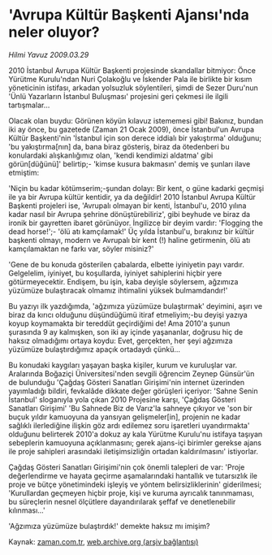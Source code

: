 # 'Avrupa Kültür Başkenti Ajansı'nda neler oluyor?

*Hilmi Yavuz 2009.03.29*

<tr><td class="metin" colspan="2" style="padding-top: 20px; padding-left: 5px; padding-right: 10px;">2010 İstanbul Avrupa Kültür Başkenti projesinde skandallar bitmiyor: Önce Yürütme Kurulu'ndan Nuri Çolakoğlu ve İskender Pala ile birlikte bir kısım yöneticinin istifası, arkadan yolsuzluk söylentileri, şimdi de Sezer Duru'nun 'Ünlü Yazarların İstanbul Buluşması' projesini geri çekmesi ile ilgili tartışmalar...</td></tr><tr><td class="metin" colspan="2" style="padding-top: 20px; padding-left: 5px; padding-right: 10px;"><p>Olacak olan buydu: Görünen köyün kılavuz istememesi gibi! Bakınız, bundan iki ay önce, bu gazetede (Zaman 21 Ocak 2009), önce İstanbul'un Avrupa Kültür Başkenti'nin 'İstanbul için son derece iddialı bir yakıştırma' olduğunu; 'bu yakıştırma[nın] da, bana biraz gösteriş, biraz da ötedenberi bu konulardaki alışkanlığımız olan, 'kendi kendimizi aldatma' gibi görün[düğünü]' belirtip;- 'kimse kusura bakmasın' demiş ve şunları ilave etmiştim:
<p>'Niçin bu kadar kötümserim;-şundan dolayı: Bir kent, o güne kadarki geçmişi ile ya bir Avrupa kültür kentidir, ya da değildir! 2010 İstanbul Avrupa Kültür Başkenti projeleri ise, 'Avrupalı olmayan bir kenti, İstanbul'u, 2010 yılına kadar nasıl bir Avrupa şehrine dönüştürebiliriz', gibi beyhude ve biraz da ironik bir gayretten ibaret görünüyor. İngilizce bir deyim vardır: 'Flogging the dead horse!';- 'ölü atı kamçılamak!' Üç yılda İstanbul'u, bırakınız bir kültür başkenti olmayı, modern ve Avrupalı bir kent (!) haline getirmenin, ölü atı kamçılamaktan ne farkı var, söyler misiniz?'
<p>'Gene de bu konuda gösterilen çabalarda, elbette iyiniyetin payı vardır. Gelgelelim, iyiniyet, bu koşullarda, iyiniyet sahiplerini hiçbir yere götürmeyecektir. Endişem, bu işin, kaba deyişle söylersem, ağzımıza yüzümüze bulaştıracak olmamız ihtimalini yüksek bulmamdandır!'
<p>Bu yazıyı ilk yazdığımda, 'ağzımıza yüzümüze bulaştırmak' deyimini, aşırı ve biraz da kırıcı olduğunu düşündüğümü itiraf etmeliyim;-bu deyişi yazıya koyup koymamakta bir tereddüt geçirdiğimi de! Ama 2010'a şunun şurasında 9 ay kalmışken, son iki ay içinde yaşananlar, doğrusu hiç de haksız olmadığımı ortaya koydu: Evet, gerçekten, her şeyi ağzımıza yüzümüze bulaştırdığımız apaçık ortadaydı çünkü...
<p>Bu konudaki kaygıları yaşayan başka kişiler, kurum ve kuruluşlar var. Aralarında Boğaziçi Üniversitesi'nden sevgili öğrencim Zeynep Günsür'ün de bulunduğu 'Çağdaş Gösteri Sanatları Girişimi'nin internet üzerinden yayımladığı bildiri, fevkalâde dikkate değer görüşleri içeriyor: 'Sahne Senin İstanbul' sloganıyla yola çıkan 2010 Projesine karşı, 'Çağdaş Gösteri Sanatları Girişimi' 'Bu Sahnede Biz de Varız'la sahneye çıkıyor ve 'son bir buçuk yıldır kamuoyuna da yansıyan gelişmeler[in], projenin ne kadar sağlıklı ilerlediğine ilişkin göz ardı edilemez soru işaretleri uyandırmakta' olduğunu belirterek 2010'a dokuz ay kala Yürütme Kurulu'nu istifaya taşıyan sebeplerin kamuoyuna açıklanmasını; gerek ajans-içi birimler gerekse ajans ile proje sahipleri arasındaki iletişimsizliğin ortadan kaldırılmasını' istiyorlar.
<p>Çağdaş Gösteri Sanatları Girişimi'nin çok önemli talepleri de var: 'Proje değerlendirme ve hayata geçirme aşamalarındaki hantallık ve tutarsızlık ile proje ve bütçe yönetimindeki işleyiş ve yöntem belirsizliklerinin' giderilmesi; 'Kurullardan geçmeyen hiçbir proje, kişi ve kuruma ayrıcalık tanınmaması, bu süreçlerin nesnel ölçütlere dayandırılarak şeffaf ve denetlenebilir kılınması...'
<p>'Ağzımıza yüzümüze bulaştırdık!' demekte haksız mı imişim?<br/></p></p></p></p></p></p></p></td></tr>

Kaynak: [zaman.com.tr](http://zaman.com.tr/yazar.do?yazino=831310), [web.archive.org (arşiv bağlantısı)](http://web.archive.org/web/20090417004211/http://www.zaman.com.tr:80/yazar.do?yazino=831310)
